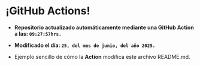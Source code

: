 # ¡GitHub Actions!
* **Repositorio actualizado automáticamente mediante una GitHub Action a las: `09:27:57hrs.`**
* **Modificado el día: `25, del mes de junio, del año 2025.`**

* Ejemplo sencillo de cómo la **Action** modifica este archivo README.md.
